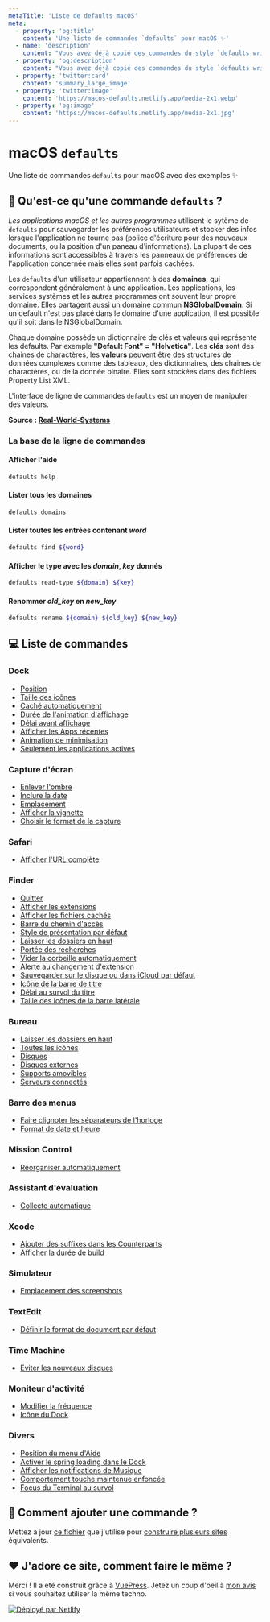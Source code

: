```yaml
---
metaTitle: 'Liste de defaults macOS'
meta:
  - property: 'og:title'
    content: 'Une liste de commandes `defaults` pour macOS ✨'
  - name: 'description'
    content: "Vous avez déjà copié des commandes du style `defaults write`. Parfois sans être sur de ce qu'elles font ou si elles fonctionnent toujours. Cette liste de commandes `defaults` macOS est là pour vous aider."
  - property: 'og:description'
    content: "Vous avez déjà copié des commandes du style `defaults write`. Parfois sans être sur de ce qu'elles font ou si elles fonctionnent toujours. Cette liste de commandes `defaults` macOS est là pour vous aider."
  - property: 'twitter:card'
    content: 'summary_large_image'
  - property: 'twitter:image'
    content: 'https://macos-defaults.netlify.app/media-2x1.webp'
  - property: 'og:image'
    content: 'https://macos-defaults.netlify.app/media-2x1.jpg'
---
```


# macOS `defaults`

Une liste de commandes `defaults` pour macOS avec des exemples ✨

## 🙋 Qu'est-ce qu'une commande `defaults` ?

<div class="custom-block tip">
  <p>
    <em>Les applications macOS et les autres programmes</em> utilisent le sytème de <code>defaults</code> pour sauvegarder les préférences utilisateurs et stocker des infos lorsque l'application ne tourne pas (police d'écriture pour des nouveaux documents, ou la position d'un paneau d'informations).
    La plupart de ces informations sont accessibles à travers les panneaux de préférences de l'application concernée mais elles sont parfois cachées.
  </p>
  <p>
    Les <code>defaults</code> d'un utilisateur appartiennent à des <strong>domaines</strong>, qui correspondent généralement à une application.
    Les applications, les services systèmes et les autres programmes ont souvent leur propre domaine. Elles partagent aussi un domaine commun <strong>NSGlobalDomain</strong>.
    Si un default n'est pas placé dans le domaine d'une application, il est possible qu'il soit dans le NSGlobalDomain.
  </p>
  <p>
    Chaque domaine possède un dictionnaire de clés et valeurs qui représente les defaults. Par exemple <strong>"Default Font" = "Helvetica"</strong>.
    Les <strong>clés</strong> sont des chaines de charactères, les <strong>valeurs</strong> peuvent être des structures de données complexes comme des tableaux, des dictionnaires, des chaines de charactères, ou de la donnée binaire.
    Elles sont stockées dans des fichiers Property List XML.
  </p>
  <p>L'interface de ligne de commandes <code>defaults</code> est un moyen de manipuler des valeurs.</p>
</div>

**Source : [Real-World-Systems](http://www.real-world-systems.com/docs/defaults.1.md)**

### La base de la ligne de commandes

#### Afficher l'aide

```bash
defaults help
```

#### Lister tous les domaines

```bash
defaults domains
```

#### Lister toutes les entrées contenant _word_

```bash
defaults find ${word}
```

#### Afficher le type avec les _domain_, _key_ donnés

```bash
defaults read-type ${domain} ${key}
```

#### Renommer _old_key_ en _new_key_

```bash
defaults rename ${domain} ${old_key} ${new_key}
```

## 💻 Liste de commandes

### Dock

- [Position](./dock/orientation.md)
- [Taille des icônes](./dock/tilesize.md)
- [Caché automatiquement](./dock/autohide.md)
- [Durée de l&#x27;animation d&#x27;affichage](./dock/autohide-time-modifier.md)
- [Délai avant affichage](./dock/autohide-delay.md)
- [Afficher les Apps récentes](./dock/show-recents.md)
- [Animation de minimisation](./dock/mineffect.md)
- [Seulement les applications actives](./dock/static-only.md)

### Capture d&#x27;écran

- [Enlever l&#x27;ombre](./screenshots/disable-shadow.md)
- [Inclure la date](./screenshots/include-date.md)
- [Emplacement](./screenshots/location.md)
- [Afficher la vignette](./screenshots/show-thumbnail.md)
- [Choisir le format de la capture](./screenshots/type.md)

### Safari

- [Afficher l&#x27;URL complète](./safari/showfullurlinsmartsearchfield.md)

### Finder

- [Quitter](./finder/quitmenuitem.md)
- [Afficher les extensions](./finder/appleshowallextensions.md)
- [Afficher les fichiers cachés](./finder/appleshowallfiles.md)
- [Barre du chemin d&#x27;accès](./finder/showpathbar.md)
- [Style de présentation par défaut](./finder/fxpreferredviewstyle.md)
- [Laisser les dossiers en haut](./finder/_fxsortfoldersfirst.md)
- [Portée des recherches](./finder/fxdefaultsearchscope.md)
- [Vider la corbeille automatiquement](./finder/fxremoveoldtrashitems.md)
- [Alerte au changement d&#x27;extension](./finder/fxenableextensionchangewarning.md)
- [Sauvegarder sur le disque ou dans iCloud par défaut](./finder/nsdocumentsavenewdocumentstocloud.md)
- [Icône de la barre de titre](./finder/showwindowtitlebaricons.md)
- [Délai au survol du titre](./finder/nstoolbartitleviewrolloverdelay.md)
- [Taille des icônes de la barre latérale](./finder/nstableviewdefaultsizemode.md)

### Bureau

- [Laisser les dossiers en haut](./desktop/_fxsortfoldersfirstondesktop.md)
- [Toutes les icônes](./desktop/createdesktop.md)
- [Disques](./desktop/showharddrivesondesktop.md)
- [Disques externes](./desktop/showexternalharddrivesondesktop.md)
- [Supports amovibles](./desktop/showremovablemediaondesktop.md)
- [Serveurs connectés](./desktop/showmountedserversondesktop.md)

### Barre des menus

- [Faire clignoter les séparateurs de l&#x27;horloge](./menubar/flashdateseparators.md)
- [Format de date et heure](./menubar/dateformat.md)

### Mission Control

- [Réorganiser automatiquement](./mission-control/mru-spaces.md)

### Assistant d&#x27;évaluation

- [Collecte automatique](./feedback-assistant/autogather.md)

### Xcode

- [Ajouter des suffixes dans les Counterparts](./xcode/ideadditionalcounterpartsuffixes.md)
- [Afficher la durée de build](./xcode/showbuildoperationduration.md)

### Simulateur

- [Emplacement des screenshots](./simulator/screenshotsavelocation.md)

### TextEdit

- [Définir le format de document par défaut](./textedit/richtext.md)

### Time Machine

- [Eviter les nouveaux disques](./timemachine/donotoffernewdisksforbackup.md)

### Moniteur d&#x27;activité

- [Modifier la fréquence](./activity-monitor/updateperiod.md)
- [Icône du Dock](./activity-monitor/icontype.md)

### Divers

- [Position du menu d&#x27;Aide](./misc/devmode.md)
- [Activer le spring loading dans le Dock](./misc/enable-spring-load-actions-on-all-items.md)
- [Afficher les notifications de Musique](./misc/userwantsplaybacknotifications.md)
- [Comportement touche maintenue enfoncée](./misc/applepressandholdenabled.md)
- [Focus du Terminal au survol](./misc/focusfollowsmouse.md)

## 🤔 Comment ajouter une commande ?

Mettez à jour [ce fichier](https://github.com/yannbertrand/macos-defaults/blob/main/defaults.yml) que j'utilise pour [construire plusieurs sites](https://github.com/yannbertrand/macos-defaults/#readme) équivalents.

## ❤️ J'adore ce site, comment faire le même ?

Merci ! Il a été construit grâce à [VuePress](https://vuepress.vuejs.org/). Jetez un coup d'oeil à [mon avis](https://github.com/yannbertrand/macos-defaults/tree/main/build#readme) si vous souhaitez utiliser la même techno.

<a href="https://www.netlify.com">
  <img src="/netlify.svg" alt="Déployé par Netlify" />
</a>
